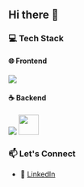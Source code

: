 ## Hi there 👋

### 💻 Tech Stack

#### 🌐 Frontend
<p align="left">
  <img src="https://skillicons.dev/icons?i=html,css,bootstrap,js,jquery,react,ts" />
</p>

#### ☕ Backend
<p align="left">
  <img src="https://skillicons.dev/icons?i=java,spring,docker" />
  <img src="https://cdn.jsdelivr.net/gh/devicons/devicon/icons/mysql/mysql-original.svg" width="40" />
</p>

### 📫 Let's Connect

- 💼 [LinkedIn](https://www.linkedin.com/in/matt-martinez2120/)
<!--
**MDMartinez2120/MDMartinez2120** is a ✨ _special_ ✨ repository because its `README.md` (this file) appears on your GitHub profile.

Here are some ideas to get you started:

- 🔭 I’m currently working on ...
- 🌱 I’m currently learning ...
- 👯 I’m looking to collaborate on ...
- 🤔 I’m looking for help with ...
- 💬 Ask me about ...
- 📫 How to reach me: ...
- 😄 Pronouns: ...
- ⚡ Fun fact: ...
-->
